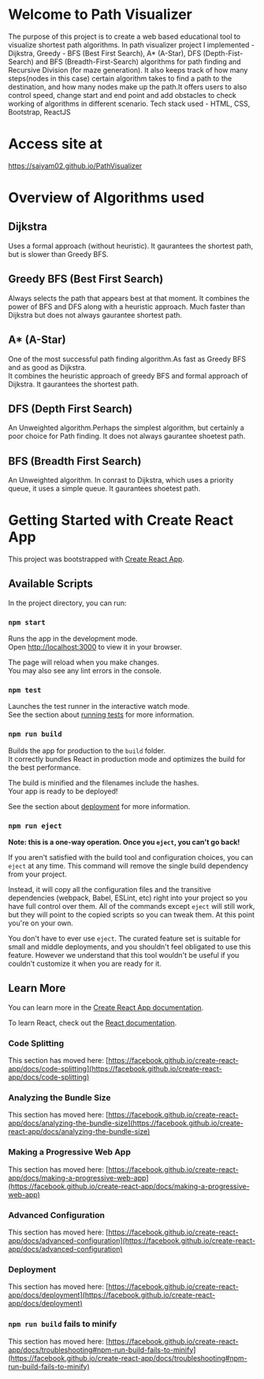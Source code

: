 # Welcome to Path Visualizer
The purpose of this project is to create a web based educational tool to visualize shortest path algorithms.
In path visualizer project I implemented - 
Dijkstra,
Greedy - BFS (Best First Search),
A* (A-Star),
DFS (Depth-Fist-Search) and
BFS (Breadth-First-Search)
algorithms for path finding and Recursive Division (for maze generation).
It also keeps track of how many steps(nodes in this case) certain algorithm takes to find a path to the destination, and how many nodes make up the path.It offers users to also control speed, change start and end point and add obstacles to check working of algorithms in different scenario.
Tech stack used - HTML, CSS, Bootstrap, ReactJS   

# Access site at
https://saiyam02.github.io/PathVisualizer

# Overview of Algorithms used 

## Dijkstra  
Uses a formal approach (without heuristic). 
It gaurantees the shortest path, but is slower than Greedy BFS.

## Greedy BFS (Best First Search) 
Always selects the path that appears best at that moment.
It combines the power of BFS and DFS along with a heuristic approach.
Much faster than Dijkstra but does not always gaurantee shortest path.

## A* (A-Star) 
One of the most successful path finding algorithm.As fast as Greedy BFS and as good as Dijkstra.            
It combines the heuristic approach of greedy BFS and formal approach of Dijkstra. 
It gaurantees the shortest path.

## DFS (Depth First Search)
An Unweighted algorithm.Perhaps the simplest algorithm, but certainly a poor choice for Path finding.
It does not always gaurantee shoetest path.

## BFS (Breadth First Search) 
An Unweighted algorithm. In conrast to Dijkstra, which uses a priority queue, it uses a simple queue.
It gaurantees shoetest path. 


# Getting Started with Create React App

This project was bootstrapped with [Create React App](https://github.com/facebook/create-react-app).

## Available Scripts

In the project directory, you can run:

### `npm start`

Runs the app in the development mode.\
Open [http://localhost:3000](http://localhost:3000) to view it in your browser.

The page will reload when you make changes.\
You may also see any lint errors in the console.

### `npm test`

Launches the test runner in the interactive watch mode.\
See the section about [running tests](https://facebook.github.io/create-react-app/docs/running-tests) for more information.

### `npm run build`

Builds the app for production to the `build` folder.\
It correctly bundles React in production mode and optimizes the build for the best performance.

The build is minified and the filenames include the hashes.\
Your app is ready to be deployed!

See the section about [deployment](https://facebook.github.io/create-react-app/docs/deployment) for more information.

### `npm run eject`

**Note: this is a one-way operation. Once you `eject`, you can't go back!**

If you aren't satisfied with the build tool and configuration choices, you can `eject` at any time. This command will remove the single build dependency from your project.

Instead, it will copy all the configuration files and the transitive dependencies (webpack, Babel, ESLint, etc) right into your project so you have full control over them. All of the commands except `eject` will still work, but they will point to the copied scripts so you can tweak them. At this point you're on your own.

You don't have to ever use `eject`. The curated feature set is suitable for small and middle deployments, and you shouldn't feel obligated to use this feature. However we understand that this tool wouldn't be useful if you couldn't customize it when you are ready for it.

## Learn More

You can learn more in the [Create React App documentation](https://facebook.github.io/create-react-app/docs/getting-started).

To learn React, check out the [React documentation](https://reactjs.org/).

### Code Splitting

This section has moved here: [https://facebook.github.io/create-react-app/docs/code-splitting](https://facebook.github.io/create-react-app/docs/code-splitting)

### Analyzing the Bundle Size

This section has moved here: [https://facebook.github.io/create-react-app/docs/analyzing-the-bundle-size](https://facebook.github.io/create-react-app/docs/analyzing-the-bundle-size)

### Making a Progressive Web App

This section has moved here: [https://facebook.github.io/create-react-app/docs/making-a-progressive-web-app](https://facebook.github.io/create-react-app/docs/making-a-progressive-web-app)

### Advanced Configuration

This section has moved here: [https://facebook.github.io/create-react-app/docs/advanced-configuration](https://facebook.github.io/create-react-app/docs/advanced-configuration)

### Deployment

This section has moved here: [https://facebook.github.io/create-react-app/docs/deployment](https://facebook.github.io/create-react-app/docs/deployment)

### `npm run build` fails to minify

This section has moved here: [https://facebook.github.io/create-react-app/docs/troubleshooting#npm-run-build-fails-to-minify](https://facebook.github.io/create-react-app/docs/troubleshooting#npm-run-build-fails-to-minify)
